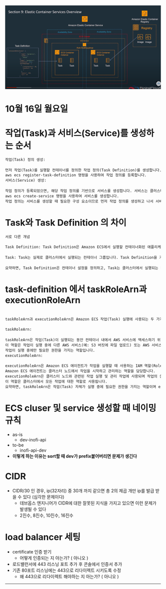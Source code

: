 ![img.png](img.png)

# 10월 16일 월요일

# 작업(Task)과 서비스(Service)를 생성하는 순서
```markdown
작업(Task) 정의 생성:

먼저 작업(Task)를 실행할 컨테이너를 정의한 작업 정의(Task Definition)를 생성합니다. 이 작업 정의는 컨테이너 이미지, 리소스(메모리 및 CPU), 포트 매핑 등을 정의합니다.
aws ecs register-task-definition 명령을 사용하여 작업 정의를 등록합니다.
서비스(Service) 생성:

작업 정의가 등록되었으면, 해당 작업 정의를 기반으로 서비스를 생성합니다. 서비스는 클러스터 내에서 작업을 실행하고 관리합니다.
aws ecs create-service 명령을 사용하여 서비스를 생성합니다.
작업 정의는 서비스를 생성할 때 필요한 구성 요소이므로 먼저 작업 정의를 생성하고 나서 서비스를 생성하는 것이 일반적인 순서입니다. 이렇게 하면 서비스가 작업 정의를 참조할 수 있으며 작업을 클러스터에서 실행할 준비가 됩니다.
```

# Task와 Task Definition 의 차이
```markdown
서로 다른 개념

Task Definition: Task Definition은 Amazon ECS에서 실행할 컨테이너화된 애플리케이션을 정의하는 JSON 또는 YAML 파일입니다. 이 정의에는 컨테이너 이미지, 리소스(메모리 및 CPU), 환경 변수, 네트워크 구성, 로깅 설정 등 컨테이너 실행에 필요한 모든 정보가 포함됩니다. Task Definition은 일종의 템플릿으로, 하나 이상의 컨테이너를 설명하며 클러스터 내에서 작업으로 실행됩니다.

Task: Task는 실제로 클러스터에서 실행되는 컨테이너 그룹입니다. Task Definition을 기반으로 생성되며, 클러스터에서 실행되는 컨테이너 인스턴스입니다. 예를 들어, Task Definition에서 정의한 컨테이너 이미지와 설정을 사용하여 작업이 실행됩니다. 한 Task Definition으로 여러 개의 작업(Task)을 생성할 수 있습니다.

요약하면, Task Definition은 컨테이너 설정을 정의하고, Task는 클러스터에서 실행되는 작업(실제 컨테이너 인스턴스)를 나타냅니다. Task Definition을 작성한 후 이를 기반으로 Task를 여러 개 생성하여 클러스터에서 여러 작업을 실행할 수 있습니다.
```

# task-definition 에서 taskRoleArn과 executionRoleArn

```markdown

taskRoleArn과 executionRoleArn은 Amazon ECS 작업(Task) 실행에 사용되는 두 가지 서로 다른 IAM 역할(Role)을 나타냅니다. 이 두 역할 간의 차이점은 다음과 같습니다:

taskRoleArn:

taskRoleArn은 작업(Task)이 실행되는 동안 컨테이너 내에서 AWS 서비스에 액세스하기 위한 IAM 역할(Role)을 지정합니다.
이 역할은 작업이 실행 중에 다른 AWS 서비스(예: S3 버킷에 파일 업로드) 또는 AWS 서비스 API(예: AWS Systems Manager Parameter Store에서 비밀 값 가져오기)에 액세스하는 데 사용됩니다.
작업이 실행 중에만 필요한 권한을 가지는 역할입니다.
executionRoleArn:

executionRoleArn은 Amazon ECS 에이전트가 작업을 실행할 때 사용하는 IAM 역할(Role)을 지정합니다.
Amazon ECS 에이전트는 클러스터 노드에서 작업을 시작하고 관리하는 역할을 담당합니다.
executionRoleArn은 클러스터 노드와 관련된 작업 실행 및 관리 작업에 사용되며 작업의 실행 환경을 구성하는 데 사용됩니다.
이 역할은 클러스터에서 모든 작업에 대한 역할로 사용됩니다.
요약하면, taskRoleArn은 작업(Task) 자체가 실행 중에 필요한 권한을 가지는 역할이며 executionRoleArn은 Amazon ECS 에이전트가 작업을 실행하고 관리하는 데 사용되는 역할입니다. 각 역할은 서로 다른 목적과 범위를 가지고 있으며 작업 및 클러스터 관리에 사용됩니다.

```

# ECS cluser 및 service 생성할 때 네이밍 규칙
- as-is
  - dev-inofi-api
- to-be
  - inofi-api-dev
- **이렇게 하는 이유는 sort할 때 dev가 prefix붙어버리면 문제가 생긴다**

# CIDR
- CIDR/30 인 경우, ip(32자리) 중 30개 까지 같으면 총 2의 제곱 개만 ip를 발급 받을 수 있다 (심각한 문제이다)
  - 데브옵스 엔지니어가 CIDR에 대한 잘못된 지식을 가지고 있으면 이런 문제가 발생될 수 있다
  - 2진수, 8진수, 10진수, 16진수

# load balancer 세팅
- certificate 인증 받기
  - 어떻게 인증되는 지 아는가? ( 아니오 )
- 로드밸런서에 443 리스닝 포트 추가 후 콘솔에서 인증서 추가
- 기존 80포트 리스닝에는 443으로 리다이렉트 시키도록 수정
  - 왜 443으로 리다이렉트 해야하는 지 아는가? ( 아니오 )

---